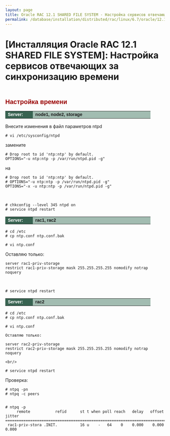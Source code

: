 ```yaml
---
layout: page
title: Oracle RAC 12.1 SHARED FILE SYSTEM - Настройка сервисов отвечающих за синхронизацию времени
permalink: /database/installation/distributed/rac/linux/6.7/oracle/12.1/shared-file-system/setup-actual-time/
---
```


# [Инсталляция Oracle RAC 12.1 SHARED FILE SYSTEM]: Настройка сервисов отвечающих за синхронизацию времени

<br/>


<span style="font-size: 20px; text-align: left; line-height: 130%; font-family: Arial,Helvetica,sans-serif; color: rgb(153, 0, 0);"><strong>Настройка времени</strong></span>


<table cellpadding="4" cellspacing="2" align="center" border="0" width="100%">
<tr>
	<td style="color: rgb(255, 255, 255);" bgcolor="#386351" width="14%"><span style="font-family: Arial,Helvetica,sans-serif; font-size: 14px;"><strong>Server:</strong></span></td>
	<td height="20" bgcolor="#a2bcb1" width="60%"><span style="font-family: Arial,Helvetica,sans-serif; font-size: 14px;"><strong>node1, node2, storage</strong></span></td>
</tr>
</table>



Внесите изменения в файл параметров ntpd

    # vi /etc/sysconfig/ntpd

замените

    # Drop root to id 'ntp:ntp' by default.
    OPTIONS="-u ntp:ntp -p /var/run/ntpd.pid -g"

на

	# Drop root to id 'ntp:ntp' by default.
	# OPTIONS="-u ntp:ntp -p /var/run/ntpd.pid -g"
	OPTIONS="-x -u ntp:ntp -p /var/run/ntpd.pid -g"

<br/>


	# chkconfig --level 345 ntpd on
	# service ntpd restart


<table cellpadding="4" cellspacing="2" align="center" border="0" width="100%">
<tr>
	<td style="color: rgb(255, 255, 255);" bgcolor="#386351" width="14%"><span style="font-family: Arial,Helvetica,sans-serif; font-size: 14px;"><strong>Server:</strong></span></td>
	<td height="20" bgcolor="#a2bcb1" width="60%"><span style="font-family: Arial,Helvetica,sans-serif; font-size: 14px;"><strong>rac1, rac2</strong></span></td>
</tr>
</table>


	# cd /etc
	# cp ntp.conf ntp.conf.bak

	# vi ntp.conf

Оставляю только:

	server rac1-priv-storage
	restrict rac1-priv-storage mask 255.255.255.255 nomodify notrap noquery

<br/>

	# service ntpd restart


<table cellpadding="4" cellspacing="2" align="center" border="0" width="100%">
<tr>
	<td style="color: rgb(255, 255, 255);" bgcolor="#386351" width="14%"><span style="font-family: Arial,Helvetica,sans-serif; font-size: 14px;"><strong>Server:</strong></span></td>
	<td height="20" bgcolor="#a2bcb1" width="60%"><span style="font-family: Arial,Helvetica,sans-serif; font-size: 14px;"><strong>rac2</strong></span></td>
</tr>
</table>


	# cd /etc
	# cp ntp.conf ntp.conf.bak

	# vi ntp.conf

	Оставляю только:

	server rac2-priv-storage
	restrict rac2-priv-storage mask 255.255.255.255 nomodify notrap noquery

	<br/>

	# service ntpd restart


Проверка:

	# ntpq -pn
	# ntpq -c peers


	# ntpq -p
	     remote           refid      st t when poll reach   delay   offset  jitter
	==============================================================================
	 rac1-priv-stora .INIT.          16 u    -   64    0    0.000    0.000   0.000
